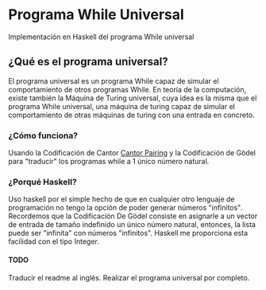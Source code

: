 # Programa While Universal
Implementación en Haskell del programa While universal

## ¿Qué es el programa universal?
El programa universal es un programa While capaz de simular
el comportamiento de otros programas While. En teoría de la
computación, existe también la Máquina de Turing universal, cuya
idea es la misma que el programa While universal, una máquina de
turing capaz de simular el comportamiento de otras máquinas de
turing con una entrada en concreto.

### ¿Cómo funciona?
Usando la Codificación de Cantor [Cantor Pairing][1] y la
Codificación de Gödel para "traducir" los programas while a
1 único número natural.

### ¿Porqué Haskell?
Uso haskell por el simple hecho de que en cualquier otro lenguaje de programación no tengo la opción de poder generar números "infinitos". Recordemos que la Codificación De Gödel consiste en asignarle a un vector de entrada de tamaño indefinido un único número natural, entonces, la lista puede ser "infinita" con números "infinitos". Haskell me proporciona esta facilidad con el tipo Integer.

#### TODO
Traducir el readme al inglés. Realizar el programa universal por completo.



[1]: https://en.wikipedia.org/wiki/Pairing_function
